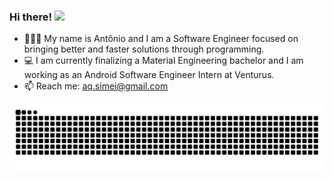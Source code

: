 ### Hi there! <img src="https://media.giphy.com/media/hvRJCLFzcasrR4ia7z/giphy.gif" width="30px"> 
- 🙇🏽‍♂️ My name is Antônio and I am a Software Engineer focused on bringing better and faster solutions through programming.
- 💻 I am currently finalizing a Material Engineering bachelor and I am working as an Android Software Engineer Intern at Venturus.
- 📫 Reach me: aq.simei@gmail.com

<picture>
  <source media="(prefers-color-scheme: dark)" srcset="https://raw.githubusercontent.com/aq-simei/aq-simei/output/github-contribution-grid-snake-dark.svg">
  <source media="(prefers-color-scheme: light)" srcset="https://raw.githubusercontent.com/aq-simei/aq-simei/output/github-contribution-grid-snake.svg">
  <img alt="github contribution grid snake animation" src="https://raw.githubusercontent.com/aq-simei/aq-simei/output/github-contribution-grid-snake.svg">
</picture>
